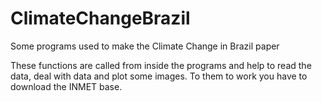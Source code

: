 # ClimateChangeBrazil
Some programs used to make the Climate Change in Brazil paper

These functions are called from inside the programs and help to read the data, deal with data and plot some images. 
To them to work you have to download the INMET base.
